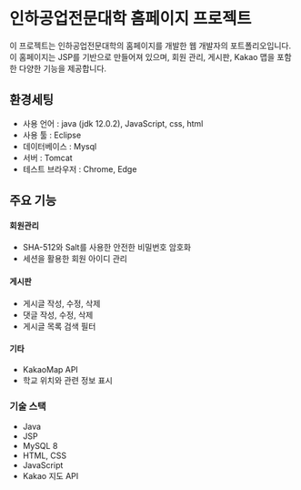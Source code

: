 # 인하공업전문대학 홈페이지 프로젝트


이 프로젝트는 인하공업전문대학의 홈페이지를 개발한 웹 개발자의 포트폴리오입니다. 이 홈페이지는 JSP를 기반으로 만들어져 있으며, 회원 관리, 게시판, Kakao 맵을 포함한 다양한 기능을 제공합니다.
## 환경세팅
- 사용 언어 : java (jdk 12.0.2), JavaScript, css, html
- 사용 툴 : Eclipse
- 데이터베이스 : Mysql
- 서버 : Tomcat
- 테스트 브라우저 : Chrome, Edge


## 주요 기능

#### 회원관리
- SHA-512와 Salt를 사용한 안전한 비밀번호 암호화
- 세션을 활용한 회원 아이디 관리

#### 게시판
- 게시글 작성, 수정, 삭제
- 댓글 작성, 수정, 삭제
- 게시글 목록 검색 필터

#### 기타
- KakaoMap API
- 학교 위치와 관련 정보 표시

### 기술 스택
- Java
- JSP
- MySQL 8
- HTML, CSS
- JavaScript
- Kakao 지도 API
